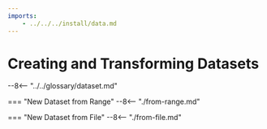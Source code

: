 ```yaml
---
imports:
    - ../../../install/data.md
---
```


# Creating and Transforming Datasets

--8<-- "../../glossary/dataset.md"

=== "New Dataset from Range"
    --8<-- "./from-range.md"

=== "New Dataset from File"
    --8<-- "./from-file.md"

